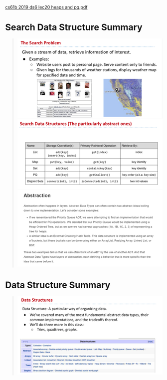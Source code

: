 [cs61b 2019 ds6 lec20 heaps and pq.pdf](https://www.yuque.com/attachments/yuque/0/2023/pdf/12393765/1676208038020-7a630694-b77a-47ee-9252-de369a1f4028.pdf)

# Search Data Structure Summary
> ![image.png](Data_Structure_Summary.assets/20230302_0957321104.png)![image.png](Data_Structure_Summary.assets/20230302_0957339548.png)![image.png](Data_Structure_Summary.assets/20230302_0957336603.png)



# Data Structure Summary
> ![image.png](Data_Structure_Summary.assets/20230302_0957337386.png)

